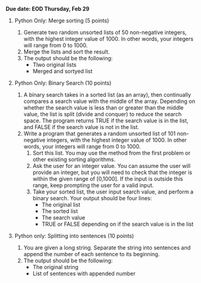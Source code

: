**Due date: EOD Thursday, Feb 29**

1. Python Only: Merge sorting (5 points)
    1. Generate two random unsorted lists of 50 non-negative integers, with the highest integer value of 1000. In other words, your integers will range from 0 to 1000.
    2. Merge the lists and sort the result.
    3. The output should be the following:
        * Tlwo original lists
        * Merged and sortyed list

2. Python Only: Binary Search (10 points)
    1. A binary search takes in a sorted list (as an array), then continually compares a search value with the middle of the array. Depending on whether the search value is less than or greater than the middle value, the list is split (divide and conquer) to reduce the search space. The program returns TRUE if the search value is in the list, and FALSE if the search value is not in the list.
    2. Write a program that generates a random unsorted list of 101 non-negative integers, with the highest integer value of 1000. In other words, your integers will range from 0 to 1000.
        1. Sort this list. You may use the method from the first problem or other existing sorting algorithms.
        2. Ask the user for an integer value. You can assume the user will provide an integer, but you will need to check that the integer is within the given range of [0,1000]. If the input is outside this range, keep prompting the user for a valid input.
        3. Take your sorted list, the user input search value, and perform a binary search. Your output should be four lines:
            * The original list
            * The sorted list
            * The search value
            * TRUE or FALSE depending on if the search value is in the list

3. Python only: Splitting into sentences (10 points)
    1. You are given a long string. Separate the string into sentences and append the number of each sentence to its beginning.
    2. The output should be the following:
        * The original string
        * List of sentences with appended number